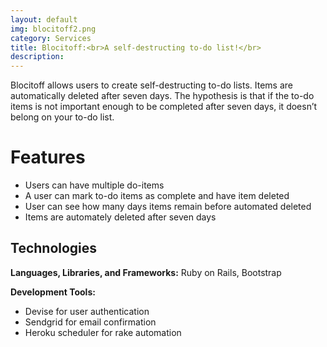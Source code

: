 ```yaml
---
layout: default
img: blocitoff2.png
category: Services
title: Blocitoff:<br>A self-destructing to-do list!</br>
description: 
---
```

Blocitoff allows users to create self-destructing to-do lists. Items are automatically deleted after seven days. The hypothesis is that if the to-do items is not important enough to be completed after seven days, it doesn’t belong on your to-do list. 

# Features
* Users can have multiple do-items
* A user can mark to-do items as complete and have item deleted
* User can see how many days items remain before automated deleted 
* Items are automately deleted after seven days

## Technologies

**Languages, Libraries, and Frameworks:** Ruby on Rails, Bootstrap

**Development Tools:** 

* Devise for user authentication
* Sendgrid for email confirmation
* Heroku scheduler for rake automation

